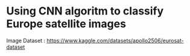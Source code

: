 # Using CNN algoritm to classify Europe satellite images 
Image Dataset : https://www.kaggle.com/datasets/apollo2506/eurosat-dataset

